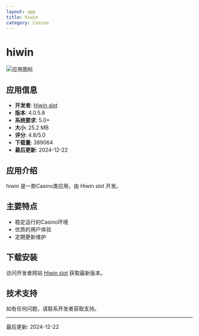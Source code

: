 ```yaml
---
layout: app
title: hiwin
category: Casino
---
```


# hiwin

![应用图标](/media/logo/hiwin.webp)

## 应用信息

- **开发者**: [Hiwin slot](https://hydrofemme.com)
- **版本**: 4.0.5.8
- **系统要求**: 5.0+
- **大小**: 25.2 MB
- **评分**: 4.8/5.0
- **下载量**: 389064
- **最后更新**: 2024-12-22

## 应用介绍

hiwin 是一款Casino类应用，由 Hiwin slot 开发。

## 主要特点

- 稳定运行的Casino环境
- 优质的用户体验
- 定期更新维护

## 下载安装

访问开发者网站 [Hiwin slot](https://hydrofemme.com) 获取最新版本。

## 技术支持

如有任何问题，请联系开发者获取支持。

---
最后更新: 2024-12-22